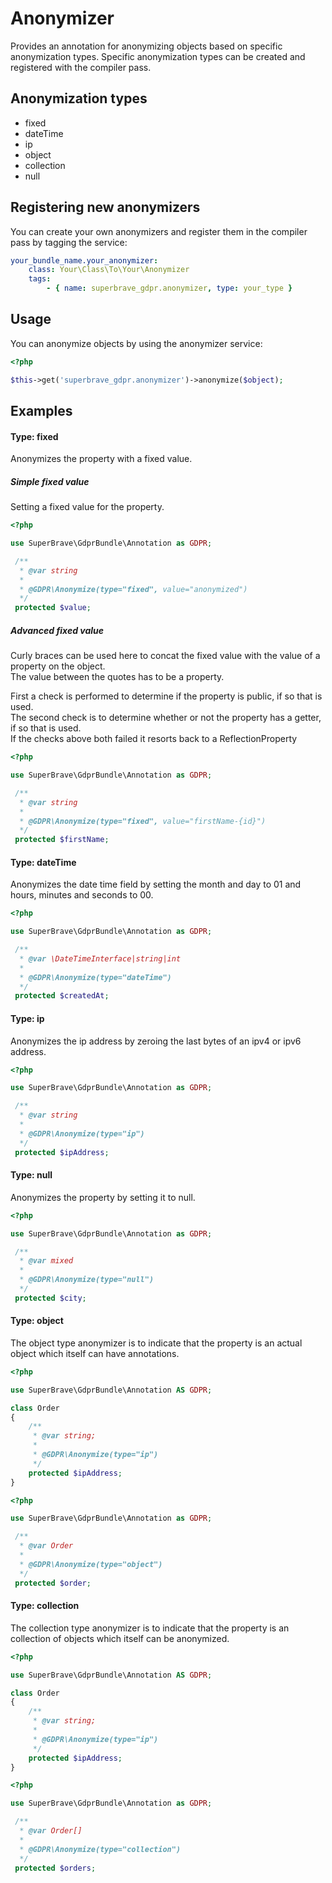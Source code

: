 # Anonymizer

Provides an annotation for anonymizing objects based on specific anonymization types. Specific anonymization types can be created and registered with the compiler pass.

## Anonymization types

- fixed
- dateTime
- ip
- object
- collection
- null

## Registering new anonymizers

You can create your own anonymizers and register them in the compiler pass by tagging the service:

```yml
your_bundle_name.your_anonymizer:
    class: Your\Class\To\Your\Anonymizer
    tags:
        - { name: superbrave_gdpr.anonymizer, type: your_type }
```

## Usage

You can anonymize objects by using the anonymizer service:

```php
<?php

$this->get('superbrave_gdpr.anonymizer')->anonymize($object);
```

## Examples

#### Type: fixed

Anonymizes the property with a fixed value.

##### Simple fixed value 

Setting a fixed value for the property.

```php
<?php

use SuperBrave\GdprBundle\Annotation as GDPR;

 /**
  * @var string
  *
  * @GDPR\Anonymize(type="fixed", value="anonymized")
  */
 protected $value;
```

##### Advanced fixed value

Curly braces can be used here to concat the fixed value with the value of a property on the object.  
The value between the quotes has to be a property.  

First a check is performed to determine if the property is public, if so that is used.  
The second check is to determine whether or not the property has a getter, if so that is used.  
If the checks above both failed it resorts back to a ReflectionProperty

```php
<?php

use SuperBrave\GdprBundle\Annotation as GDPR;

 /**
  * @var string
  *
  * @GDPR\Anonymize(type="fixed", value="firstName-{id}")
  */
 protected $firstName;
```

#### Type: dateTime

Anonymizes the date time field by setting the month and day to 01 and hours, minutes and seconds to 00.

```php
<?php

use SuperBrave\GdprBundle\Annotation as GDPR;

 /**
  * @var \DateTimeInterface|string|int
  *
  * @GDPR\Anonymize(type="dateTime")
  */
 protected $createdAt;
```

#### Type: ip

Anonymizes the ip address by zeroing the last bytes of an ipv4 or ipv6 address.

```php
<?php

use SuperBrave\GdprBundle\Annotation as GDPR;

 /**
  * @var string
  *
  * @GDPR\Anonymize(type="ip")
  */
 protected $ipAddress;
```

#### Type: null

Anonymizes the property by setting it to null.

```php
<?php

use SuperBrave\GdprBundle\Annotation as GDPR;

 /**
  * @var mixed
  *
  * @GDPR\Anonymize(type="null")
  */
 protected $city;
```

#### Type: object

The object type anonymizer is to indicate that the property is an actual object which itself can have annotations.

```php
<?php

use SuperBrave\GdprBundle\Annotation AS GDPR;

class Order
{
    /**
     * @var string;
     *
     * @GDPR\Anonymize(type="ip")
     */
    protected $ipAddress;
}
```

```php
<?php

use SuperBrave\GdprBundle\Annotation as GDPR;

 /**
  * @var Order
  *
  * @GDPR\Anonymize(type="object")
  */
 protected $order;
```

#### Type: collection

The collection type anonymizer is to indicate that the property is an collection of objects which itself can be anonymized.

```php
<?php

use SuperBrave\GdprBundle\Annotation AS GDPR;

class Order
{
    /**
     * @var string;
     *
     * @GDPR\Anonymize(type="ip")
     */
    protected $ipAddress;
}
```

```php
<?php

use SuperBrave\GdprBundle\Annotation as GDPR;

 /**
  * @var Order[]
  *
  * @GDPR\Anonymize(type="collection")
  */
 protected $orders;
```

